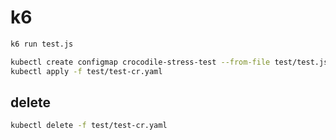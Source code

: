 # k6

```bash
k6 run test.js
```

```bash
kubectl create configmap crocodile-stress-test --from-file test/test.js
kubectl apply -f test/test-cr.yaml
```

## delete

```bash
kubectl delete -f test/test-cr.yaml
```